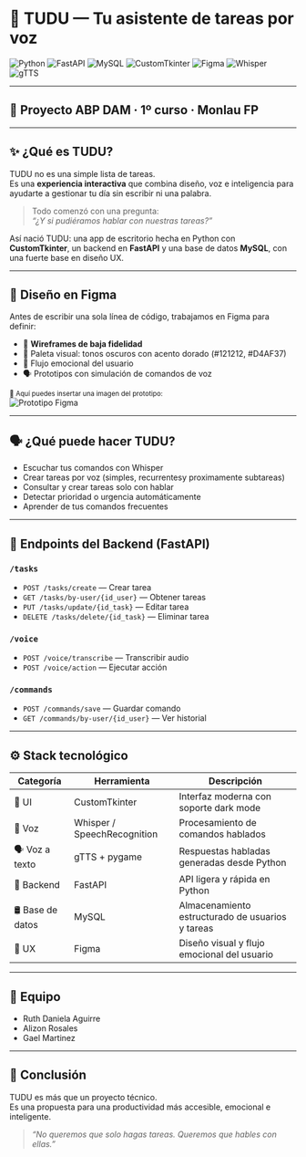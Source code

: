 # 🌟 TUDU — Tu asistente de tareas por voz

![Python](https://img.shields.io/badge/Python-3.11-blue?logo=python)
![FastAPI](https://img.shields.io/badge/FastAPI-0.95.2-green?logo=fastapi)
![MySQL](https://img.shields.io/badge/MySQL-8.0-blue?logo=mysql)
![CustomTkinter](https://img.shields.io/badge/CustomTkinter-GUI-purple)
![Figma](https://img.shields.io/badge/Figma-Design-red?logo=figma)
![Whisper](https://img.shields.io/badge/Whisper-Voice%20AI-black)
![gTTS](https://img.shields.io/badge/gTTS-Speech-yellow?logo=google)

---

## 🧠 Proyecto ABP DAM · 1º curso · Monlau FP

---

## ✨ ¿Qué es TUDU?

TUDU no es una simple lista de tareas.  
Es una **experiencia interactiva** que combina diseño, voz e inteligencia para ayudarte a gestionar tu día sin escribir ni una palabra.

> Todo comenzó con una pregunta:  
> _“¿Y si pudiéramos hablar con nuestras tareas?”_

Así nació TUDU: una app de escritorio hecha en Python con **CustomTkinter**, un backend en **FastAPI** y una base de datos **MySQL**, con una fuerte base en diseño UX.

---

## 🎨 Diseño en Figma

Antes de escribir una sola línea de código, trabajamos en Figma para definir:

- 🧱 **Wireframes de baja fidelidad**
- 🎨 Paleta visual: tonos oscuros con acento dorado (#121212, #D4AF37)
- 🧠 Flujo emocional del usuario
- 🗣️ Prototipos con simulación de comandos de voz

<sub>🔽 Aquí puedes insertar una imagen del prototipo:</sub>  
![Prototipo Figma](assets/screenshots/figma_mockup.png)

---

## 🗣️ ¿Qué puede hacer TUDU?

- Escuchar tus comandos con Whisper 
- Crear tareas por voz (simples, recurrentesy proximamente subtareas)
- Consultar y crear tareas solo con hablar
- Detectar prioridad o urgencia automáticamente
- Aprender de tus comandos frecuentes

---

## 🚀 Endpoints del Backend (FastAPI)

### `/tasks`
- `POST /tasks/create` — Crear tarea
- `GET /tasks/by-user/{id_user}` — Obtener tareas
- `PUT /tasks/update/{id_task}` — Editar tarea
- `DELETE /tasks/delete/{id_task}` — Eliminar tarea

### `/voice`
- `POST /voice/transcribe` — Transcribir audio
- `POST /voice/action` — Ejecutar acción

### `/commands`
- `POST /commands/save` — Guardar comando
- `GET /commands/by-user/{id_user}` — Ver historial

---

## ⚙️ Stack tecnológico

| Categoría        | Herramienta                   | Descripción                                         |
|------------------|-------------------------------|-----------------------------------------------------|
| 🎨 UI            | CustomTkinter                 | Interfaz moderna con soporte dark mode              |
| 🎤 Voz           | Whisper / SpeechRecognition   | Procesamiento de comandos hablados                  |
| 🗣️ Voz a texto   | gTTS + pygame                 | Respuestas habladas generadas desde Python          |
| 🚀 Backend       | FastAPI                       | API ligera y rápida en Python                       |
| 🛢 Base de datos | MySQL                          | Almacenamiento estructurado de usuarios y tareas    |
| 🧠 UX            | Figma                         | Diseño visual y flujo emocional del usuario         |

---

## 👥 Equipo

- Ruth Daniela Aguirre
- Alizon Rosales
- Gael Martinez

---

## 🎯 Conclusión

TUDU es más que un proyecto técnico.  
Es una propuesta para una productividad más accesible, emocional e inteligente.

> _“No queremos que solo hagas tareas. Queremos que hables con ellas.”_



